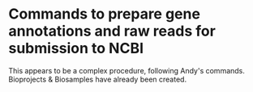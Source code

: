 # Commands to prepare gene annotations and raw reads for submission to NCBI

This appears to be a complex procedure, following Andy's commands.
Bioprojects & Biosamples have already been created.
